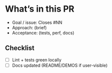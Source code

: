 # What’s in this PR

- Goal / issue: Closes #NN
- Approach: (brief)
- Acceptance: (tests, perf, docs)

## Checklist

- [ ] Lint + tests green locally
- [ ] Docs updated (README/DEMOS if user-visible)
